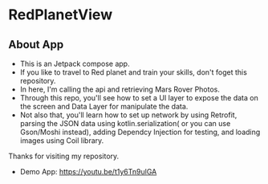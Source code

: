 # RedPlanetView
## About App
- This is an Jetpack compose app. 
- If you like to travel to Red planet and train your skills, don't foget this repository.
- In here,  I'm calling the api and retrieving Mars Rover Photos.
- Through this repo, you'll see how to set a UI layer to expose the data on the screen and Data Layer for manipulate the data.
- Not also that, you'll learn how to set up network by using Retrofit, parsing the JSON data using kotlin.serialization( or you can use Gson/Moshi instead),
  adding Dependcy Injection for testing, and loading images using Coil library.

Thanks for visiting my repository. 

- Demo App: https://youtu.be/t1y6Tn9ulGA
